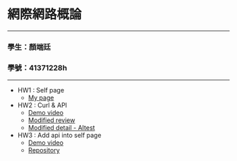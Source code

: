 # 網際網路概論
---
### 學生：顏端廷 
### 學號：41371228h
---
- HW1 : Self page 
    - [My page](https://potato-yen.github.io/web-repo)
- HW2 : Curl & API
    - [Demo video](https://youtu.be/Tw2IFHEJEIM?si=h6fPD2EDV5ckWBnH)
    - [Modified review](https://github.com/potato-yen/web-repo/blob/main/my-app/modified_review.md)
    - [Modified detail - AItest](https://github.com/potato-yen/web-repo/blob/main/my-app/app/(tabs)/AItest.tsx)
- HW3 : Add api into self page
    - [Demo video](https://youtu.be/zK-klYpHZXQ)
    - [Repository](https://github.com/potato-yen/web-repo2)